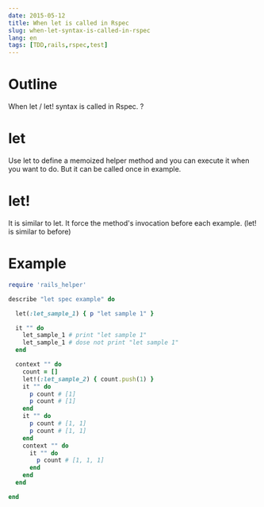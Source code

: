 ```yaml
---
date: 2015-05-12
title: When let is called in Rspec
slug: when-let-syntax-is-called-in-rspec
lang: en
tags: [TDD,rails,rspec,test]
---
```


# Outline

When let / let! syntax is called in Rspec. ?

# let

Use let to define a memoized helper method and you can execute it when you want to do.
But it can be called once in example.

# let!

It is similar to let.
It force the method's invocation before each example.
(let! is similar to before)

# Example

```ruby
require 'rails_helper'

describe "let spec example" do

  let(:let_sample_1) { p "let sample 1" }

  it "" do
    let_sample_1 # print "let sample 1"
    let_sample_1 # dose not print "let sample 1"
  end

  context "" do
    count = []
    let!(:let_sample_2) { count.push(1) }
    it "" do
      p count # [1]
      p count # [1]
    end
    it "" do
      p count # [1, 1]
      p count # [1, 1]
    end
    context "" do
      it "" do
        p count # [1, 1, 1]
      end
    end
  end

end
```
